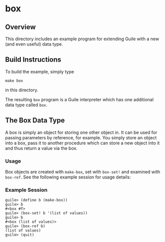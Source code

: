 # box

## Overview

This directory includes an example program for extending Guile with a new (and even useful) data type.


## Build Instructions

To build the example, simply type

```shell
make box
```



in this directory.

The resulting `box` program is a Guile interpreter which has one additional data type called `box`.


## The Box Data Type

A box is simply an object for storing one other object in.  It can be used for passing parameters by reference, for example.  You simply store an object into a box, pass it to another procedure which can store a new object into it and thus return a value via the box.


### Usage

Box objects are created with `make-box`, set with `box-set!` and examined with `box-ref`.  See the following example session for usage details:


### Example Session
```shell script
guile> (define b (make-box))
guile> b
#<box #f>
guile> (box-set! b '(list of values))
guile> b
#<box (list of values)>
guile> (box-ref b)
(list of values)
guile> (quit)
```